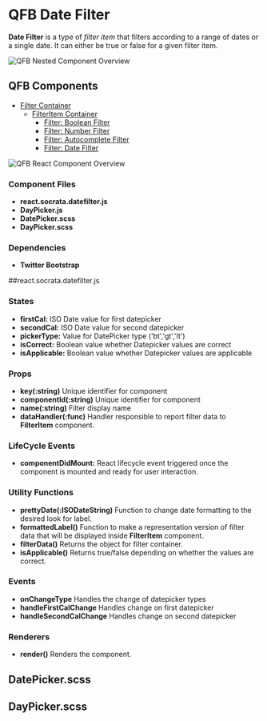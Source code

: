 # QFB Date Filter

__Date Filter__ is a type of _filter item_ that filters according to a range of dates or a single date. It can either be true or false for a given filter item.

![QFB Nested Component Overview](https://github.com/socrata/realtime-pilot-frontend/blob/develop/app/assets/javascripts/components/docs/imgs/qfb_components_diagram_1.png "QFB Filters Overview")

## QFB Components
- [Filter Container](https://github.com/socrata/realtime-pilot-frontend/tree/develop/app/assets/javascripts/components/qfb/filtercontainer)
  - [FilterItem Container](https://github.com/socrata/realtime-pilot-frontend/tree/develop/app/assets/javascripts/components/qfb/filteritem)
    - [Filter: Boolean Filter](https://github.com/socrata/realtime-pilot-frontend/tree/develop/app/assets/javascripts/components/qfb/booleanfilter)
    - [Filter: Number Filter](https://github.com/socrata/realtime-pilot-frontend/tree/develop/app/assets/javascripts/components/qfb/numberfilter)
    - [Filter: Autocomplete Filter](https://github.com/socrata/realtime-pilot-frontend/tree/develop/app/assets/javascripts/components/qfb/autocompletefilter)
    - [Filter: Date Filter](https://github.com/socrata/realtime-pilot-frontend/tree/develop/app/assets/javascripts/components/qfb/datefilter)

![QFB React Component Overview](https://github.com/socrata/realtime-pilot-frontend/blob/develop/app/assets/javascripts/components/docs/imgs/qfb_components_diagram_2.jpg "QFB Filters Overview")

### Component Files
- __react.socrata.datefilter.js__
- __DayPicker.js__
- __DatePicker.scss__
- __DayPicker.scss__

### Dependencies
- __Twitter Bootstrap__

##react.socrata.datefilter.js

### States
- __firstCal:__ ISO Date value for first datepicker
- __secondCal:__ ISO Date value for second datepicker
- __pickerType:__ Value for DatePicker type ('bt','gt','lt')
- __isCorrect:__ Boolean value whether Datepicker values are correct
- __isApplicable:__ Boolean value whether Datepicker values are applicable

### Props
- __key(:string)__ Unique identifier for component
- __componentId(:string)__ Unique identifier for component
- __name(:string)__ Filter display name
- __dataHandler(:func)__ Handler responsible to report filter data to __FilterItem__ component.

### LifeCycle Events
- __componentDidMount:__ React lifecycle event triggered once the component is mounted and ready for user interaction.

### Utility Functions
- __prettyDate(:ISODateString)__ Function to change date formatting to the desired look for label.
- __formattedLabel()__ Function to make a representation version of filter data that will be displayed inside __FilterItem__ component.
- __filterData()__ Returns the object for filter container.
- __isApplicable()__ Returns true/false depending on whether the values are correct.

### Events
- __onChangeType__ Handles the change of datepicker types
- __handleFirstCalChange__ Handles change on first datepicker
- __handleSecondCalChange__ Handles change on second datepicker

### Renderers
- __render()__ Renders the component.

## DatePicker.scss
## DayPicker.scss